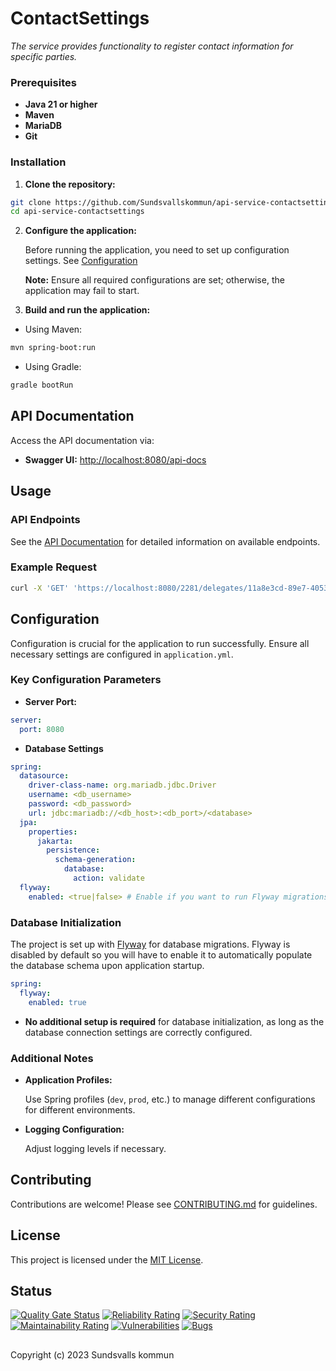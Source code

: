 # ContactSettings

_The service provides functionality to register contact information for specific parties._

### Prerequisites

- **Java 21 or higher**
- **Maven**
- **MariaDB**
- **Git**

### Installation

1. **Clone the repository:**

```bash
git clone https://github.com/Sundsvallskommun/api-service-contactsettings.git
cd api-service-contactsettings
```

2. **Configure the application:**

   Before running the application, you need to set up configuration settings.
   See [Configuration](#configuration)

   **Note:** Ensure all required configurations are set; otherwise, the application may fail to start.

3. **Build and run the application:**

- Using Maven:

```bash
mvn spring-boot:run
```

- Using Gradle:

```bash
gradle bootRun
```

## API Documentation

Access the API documentation via:

- **Swagger UI:** [http://localhost:8080/api-docs](http://localhost:8080/api-docs)

## Usage

### API Endpoints

See the [API Documentation](#api-documentation) for detailed information on available endpoints.

### Example Request

```bash
curl -X 'GET' 'https://localhost:8080/2281/delegates/11a8e3cd-89e7-4053-8dd2-a95ffa8b12c1'
```

## Configuration

Configuration is crucial for the application to run successfully. Ensure all necessary settings are configured in
`application.yml`.

### Key Configuration Parameters

- **Server Port:**

```yaml
server:
  port: 8080
```

- **Database Settings**

```yaml
spring:
  datasource:
    driver-class-name: org.mariadb.jdbc.Driver
    username: <db_username>
    password: <db_password>
    url: jdbc:mariadb://<db_host>:<db_port>/<database>
  jpa:
    properties:
      jakarta:
        persistence:
          schema-generation:
            database:
              action: validate
  flyway:
    enabled: <true|false> # Enable if you want to run Flyway migrations
```

### Database Initialization

The project is set up with [Flyway](https://github.com/flyway/flyway) for database migrations. Flyway is disabled by
default so you will have to enable it to automatically populate the database schema upon application startup.

```yaml
spring:
  flyway:
    enabled: true
```

- **No additional setup is required** for database initialization, as long as the database connection settings are
  correctly configured.

### Additional Notes

- **Application Profiles:**

  Use Spring profiles (`dev`, `prod`, etc.) to manage different configurations for different environments.

- **Logging Configuration:**

  Adjust logging levels if necessary.

## Contributing

Contributions are welcome! Please
see [CONTRIBUTING.md](https://github.com/Sundsvallskommun/.github/blob/main/.github/CONTRIBUTING.md) for guidelines.

## License

This project is licensed under the [MIT License](LICENSE).

## Status

[![Quality Gate Status](https://sonarcloud.io/api/project_badges/measure?project=Sundsvallskommun_api-service-contactsettings&metric=alert_status)](https://sonarcloud.io/summary/overall?id=Sundsvallskommun_api-service-contactsettings)
[![Reliability Rating](https://sonarcloud.io/api/project_badges/measure?project=Sundsvallskommun_api-service-contactsettings&metric=reliability_rating)](https://sonarcloud.io/summary/overall?id=Sundsvallskommun_api-service-contactsettings)
[![Security Rating](https://sonarcloud.io/api/project_badges/measure?project=Sundsvallskommun_api-service-contactsettings&metric=security_rating)](https://sonarcloud.io/summary/overall?id=Sundsvallskommun_api-service-contactsettings)
[![Maintainability Rating](https://sonarcloud.io/api/project_badges/measure?project=Sundsvallskommun_api-service-contactsettings&metric=sqale_rating)](https://sonarcloud.io/summary/overall?id=Sundsvallskommun_api-service-contactsettings)
[![Vulnerabilities](https://sonarcloud.io/api/project_badges/measure?project=Sundsvallskommun_api-service-contactsettings&metric=vulnerabilities)](https://sonarcloud.io/summary/overall?id=Sundsvallskommun_api-service-contactsettings)
[![Bugs](https://sonarcloud.io/api/project_badges/measure?project=Sundsvallskommun_api-service-contactsettings&metric=bugs)](https://sonarcloud.io/summary/overall?id=Sundsvallskommun_api-service-contactsettings)

## 

Copyright (c) 2023 Sundsvalls kommun
